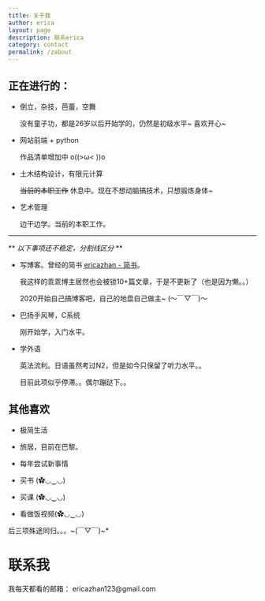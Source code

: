```yaml
---
title: 关于我
author: erica
layout: page
description: 联系erica
category: contact
permalink: /zabout
---
```


<h2>正在进行的： </h2>

   - 倒立，杂技，芭蕾，空舞

       没有童子功，都是26岁以后开始学的，仍然是初级水平~ 喜欢开心~

   - 网站前端 + python

        作品清单增加中 o((>ω< ))o

   - 土木结构设计，有限元计算

        ~~当前的本职工作~~ 休息中。现在不想动脑搞技术，只想锻炼身体~

- 艺术管理

     边干边学。当前的本职工作。

***

** *以下事项还不稳定，分割线区分* **

- 写博客。曾经的简书 [ericazhan - 简书](https://www.jianshu.com/u/Yz1rGs)。

  我这样的乖乖博主居然也会被锁10+篇文章，于是不更新了（也是因为懒。。）

  2020开始自己搞博客吧，自己的地盘自己做主~ (～￣▽￣)～

- 巴扬手风琴，C系统

  刚开始学，入门水平。

- 学外语

  英法流利。日语虽然考过N2，但是如今只保留了听力水平。。

  目前此项似乎停滞。。偶尔蹦跶下。。


<h2> 其他喜欢 </h2>

- 极简生活

- 旅居，目前在巴黎。

- 每年尝试新事情

- 买书 (✿◡‿◡)

- 买课 (✿◡‿◡)

- 看做饭视频(✿◡‿◡) 

后三项殊途同归。。。~(￣▽￣)~*



<h1>联系我</h1>  

  <p>
    我每天都看的邮箱： ericazhan123@gmail.com
  </p>


